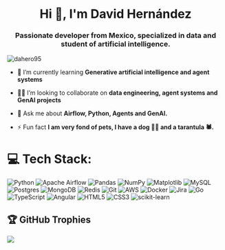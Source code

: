 <h1 align="center">Hi 👋, I'm David Hernández</h1>
<h3 align="center">Passionate developer from Mexico, specialized in data and student of artificial intelligence.</h3>

<p align="left"> <img src="https://komarev.com/ghpvc/?username=dahero95&label=Profile%20views&color=0e75b6&style=flat" alt="dahero95" /> </p>

- 🌱 I’m currently learning **Generative artificial intelligence and agent systems**

- 👨‍💻 I’m looking to collaborate on **data engineering, agent systems and GenAI projects**

- 💬 Ask me about **Airflow, Python, Agents and GenAI.**

- ⚡ Fun fact **I am very fond of pets, I have a dog 🐕‍🦺 and a tarantula 🕷️.**
<!--
<h3 align="left">Connect with me:</h3>
<p align="left">
</p>
-->

# 💻 Tech Stack:
![Python](https://img.shields.io/badge/python-3670A0?style=for-the-badge&logo=python&logoColor=ffdd54)
![Apache Airflow](https://img.shields.io/badge/Apache%20Airflow-017CEE?style=for-the-badge&logo=Apache%20Airflow&logoColor=white)
![Pandas](https://img.shields.io/badge/pandas-%23150458.svg?style=for-the-badge&logo=pandas&logoColor=white)
![NumPy](https://img.shields.io/badge/numpy-%23013243.svg?style=for-the-badge&logo=numpy&logoColor=white)
![Matplotlib](https://img.shields.io/badge/Matplotlib-%23ffffff.svg?style=for-the-badge&logo=Matplotlib&logoColor=black)
![MySQL](https://img.shields.io/badge/mysql-4479A1.svg?style=for-the-badge&logo=mysql&logoColor=white)
![Postgres](https://img.shields.io/badge/postgres-%23316192.svg?style=for-the-badge&logo=postgresql&logoColor=white)
![MongoDB](https://img.shields.io/badge/MongoDB-%234ea94b.svg?style=for-the-badge&logo=mongodb&logoColor=white)
![Redis](https://img.shields.io/badge/redis-%23DD0031.svg?style=for-the-badge&logo=redis&logoColor=white)
![Git](https://img.shields.io/badge/git-%23F05033.svg?style=for-the-badge&logo=git&logoColor=white)
![AWS](https://img.shields.io/badge/AWS-%23FF9900.svg?style=for-the-badge&logo=amazon-aws&logoColor=white)
![Docker](https://img.shields.io/badge/docker-%230db7ed.svg?style=for-the-badge&logo=docker&logoColor=white)
![Jira](https://img.shields.io/badge/jira-%230A0FFF.svg?style=for-the-badge&logo=jira&logoColor=white)
![Go](https://img.shields.io/badge/go-%2300ADD8.svg?style=for-the-badge&logo=go&logoColor=white)
![TypeScript](https://img.shields.io/badge/typescript-%23007ACC.svg?style=for-the-badge&logo=typescript&logoColor=white)
![Angular](https://img.shields.io/badge/angular-%23DD0031.svg?style=for-the-badge&logo=angular&logoColor=white)
![HTML5](https://img.shields.io/badge/html5-%23E34F26.svg?style=for-the-badge&logo=html5&logoColor=white)
![CSS3](https://img.shields.io/badge/css3-%231572B6.svg?style=for-the-badge&logo=css3&logoColor=white)
![scikit-learn](https://img.shields.io/badge/scikit--learn-%23F7931E.svg?style=for-the-badge&logo=scikit-learn&logoColor=white)

<!--
# 📊 GitHub Stats:
![](https://github-readme-streak-stats.herokuapp.com/?user=dahero95&theme=dark&hide_border=false)<br/>
-->

## 🏆 GitHub Trophies
![](https://github-profile-trophy.vercel.app/?username=dahero95&theme=onedark&no-frame=true&no-bg=true&margin-w=4)
